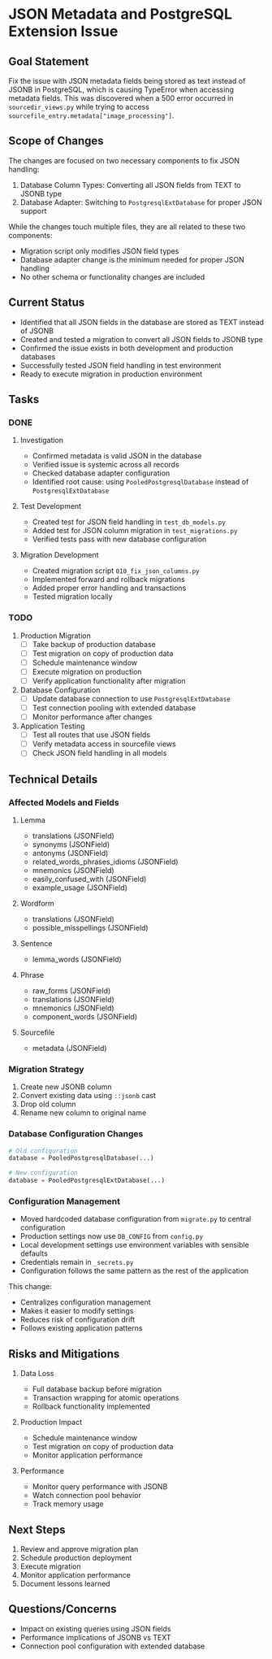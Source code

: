 # JSON Metadata and PostgreSQL Extension Issue

## Goal Statement
Fix the issue with JSON metadata fields being stored as text instead of JSONB in PostgreSQL, which is causing TypeError when accessing metadata fields. This was discovered when a 500 error occurred in `sourcedir_views.py` while trying to access `sourcefile_entry.metadata["image_processing"]`.

## Scope of Changes
The changes are focused on two necessary components to fix JSON handling:
1. Database Column Types: Converting all JSON fields from TEXT to JSONB type
2. Database Adapter: Switching to `PostgresqlExtDatabase` for proper JSON support

While the changes touch multiple files, they are all related to these two components:
- Migration script only modifies JSON field types
- Database adapter change is the minimum needed for proper JSON handling
- No other schema or functionality changes are included

## Current Status
- Identified that all JSON fields in the database are stored as TEXT instead of JSONB
- Created and tested a migration to convert all JSON fields to JSONB type
- Confirmed the issue exists in both development and production databases
- Successfully tested JSON field handling in test environment
- Ready to execute migration in production environment

## Tasks

### DONE
1. Investigation
   - Confirmed metadata is valid JSON in the database
   - Verified issue is systemic across all records
   - Checked database adapter configuration
   - Identified root cause: using `PooledPostgresqlDatabase` instead of `PostgresqlExtDatabase`

2. Test Development
   - Created test for JSON field handling in `test_db_models.py`
   - Added test for JSON column migration in `test_migrations.py`
   - Verified tests pass with new database configuration

3. Migration Development
   - Created migration script `010_fix_json_columns.py`
   - Implemented forward and rollback migrations
   - Added proper error handling and transactions
   - Tested migration locally

### TODO
1. Production Migration
   - [ ] Take backup of production database
   - [ ] Test migration on copy of production data
   - [ ] Schedule maintenance window
   - [ ] Execute migration on production
   - [ ] Verify application functionality after migration

2. Database Configuration
   - [ ] Update database connection to use `PostgresqlExtDatabase`
   - [ ] Test connection pooling with extended database
   - [ ] Monitor performance after changes

3. Application Testing
   - [ ] Test all routes that use JSON fields
   - [ ] Verify metadata access in sourcefile views
   - [ ] Check JSON field handling in all models

## Technical Details

### Affected Models and Fields
1. Lemma
   - translations (JSONField)
   - synonyms (JSONField)
   - antonyms (JSONField)
   - related_words_phrases_idioms (JSONField)
   - mnemonics (JSONField)
   - easily_confused_with (JSONField)
   - example_usage (JSONField)

2. Wordform
   - translations (JSONField)
   - possible_misspellings (JSONField)

3. Sentence
   - lemma_words (JSONField)

4. Phrase
   - raw_forms (JSONField)
   - translations (JSONField)
   - mnemonics (JSONField)
   - component_words (JSONField)

5. Sourcefile
   - metadata (JSONField)

### Migration Strategy
1. Create new JSONB column
2. Convert existing data using `::jsonb` cast
3. Drop old column
4. Rename new column to original name

### Database Configuration Changes
```python
# Old configuration
database = PooledPostgresqlDatabase(...)

# New configuration
database = PooledPostgresqlExtDatabase(...)
```

### Configuration Management
- Moved hardcoded database configuration from `migrate.py` to central configuration
- Production settings now use `DB_CONFIG` from `config.py`
- Local development settings use environment variables with sensible defaults
- Credentials remain in `_secrets.py`
- Configuration follows the same pattern as the rest of the application

This change:
- Centralizes configuration management
- Makes it easier to modify settings
- Reduces risk of configuration drift
- Follows existing application patterns

## Risks and Mitigations
1. Data Loss
   - Full database backup before migration
   - Transaction wrapping for atomic operations
   - Rollback functionality implemented

2. Production Impact
   - Schedule maintenance window
   - Test migration on copy of production data
   - Monitor application performance

3. Performance
   - Monitor query performance with JSONB
   - Watch connection pool behavior
   - Track memory usage

## Next Steps
1. Review and approve migration plan
2. Schedule production deployment
3. Execute migration
4. Monitor application performance
5. Document lessons learned

## Questions/Concerns
- Impact on existing queries using JSON fields
- Performance implications of JSONB vs TEXT
- Connection pool configuration with extended database
